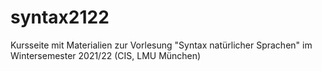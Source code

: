 # syntax2122
Kursseite mit Materialien zur Vorlesung "Syntax natürlicher Sprachen" im Wintersemester 2021/22 (CIS, LMU München)
